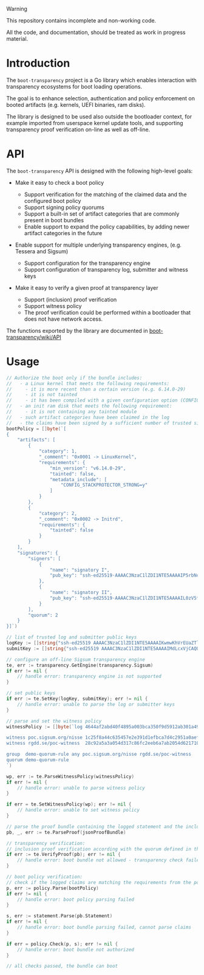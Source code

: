 > [!WARNING]
> This repository contains incomplete and non-working code.
>
> All the code, and documentation, should be treated as work in progress material.

Introduction
============

The `boot-transparency` project is a Go library which enables interaction with
transparency ecosystems for boot loading operations.

The goal is to enhance selection, authentication and policy enforcement on
booted artifacts (e.g. kernels, UEFI binaries, ram disks).

The library is designed to be used also outside the bootloader context, for
example imported from userspace kernel update tools, and supporting
transparency proof verification on-line as well as off-line.

API
===

The `boot-transparency` API is designed with the following high-level goals:

* Make it easy to check a boot policy
    * Support verification for the matching of the claimed data and
      the configured boot policy
    * Support signing policy quorums
    * Support a built-in set of artifact categories that are
      commonly present in boot bundles
    * Enable support to expand the policy capabilities, by adding
      newer artifact categories in the future
* Enable support for multiple underlying transparency engines,
  (e.g. Tessera and Sigsum)
    * Support configuration for the transparency engine
    * Support configuration of transparency log, submitter
      and witness keys

* Make it easy to verify a given proof at transparency layer
    * Support (inclusion) proof verification
    * Support witness policy
    * The proof verification could be performed within a bootloader
      that does not have network access.

The functions exported by the library are documented in
[boot-transparency/wiki/API](https://github.com/usbarmory/boot-transparency/wiki/API)

Usage
=====

```go
// Authorize the boot only if the bundle includes:
//   - a Linux kernel that meets the following requirements:
//     - it is more recent than a certain version (e.g. 6.14.0-29)
//     - it is not tainted
//     - it has been compiled with a given configuration option (CONFIG_STACKPROTECTOR_STRONG=y)
//   - an init ram disk that meets the following requirement:
//     - it is not containing any tainted module
//   - such artifact categories have been claimed in the log
//   - the claims have been signed by a sufficient number of trusted signers to satisfy the required quorum (e.g. 2)
bootPolicy = []byte(`[
{
    "artifacts": [
        {
            "category": 1,
            "_comment": "0x0001 -> LinuxKernel",
            "requirements": {
                "min_version": "v6.14.0-29",
                "tainted": false,
                "metadata_include": [
                    "CONFIG_STACKPROTECTOR_STRONG=y"
                ]
            }
        },
        {
            "category": 2,
            "_comment": "0x0002 -> Initrd",
            "requirements": {
                "tainted": false
            }
        }
    ],
    "signatures": {
        "signers": [
            {
                "name": "signatory I",
                "pub_key": "ssh-ed25519·AAAAC3NzaC1lZDI1NTE5AAAAIP5rbNcIOcwqBHzLOhJEfdKFHa+pIs10idfTm8c+HDnK"
            },
            {
                "name": "signatory II",
                "pub_key": "ssh-ed25519·AAAAC3NzaC1lZDI1NTE5AAAAIL0zV5fSWzzXa4R7Kpk6RAXkvWsJGpvkQ+9/xxpHC49J"
            }
        ],
        "quorum": 2
    }
}]`)

// list of trusted log and submitter public keys
logKey := []string{"ssh-ed25519 AAAAC3NzaC1lZDI1NTE5AAAAIKwmwKhVrEUaZTlHjhoWA4jwJLOF8TY+/NpHAXAHbAHl"}
submitKey := []string{"ssh-ed25519 AAAAC3NzaC1lZDI1NTE5AAAAIMdLcxVjCAQUHbD4jCfFP+f8v1nmyjWkq6rXiexrK8II"}

// configure an off-line Sigsum transparency engine
te, err := transparency.GetEngine(transparency.Sigsum)
if err != nil {
	// handle error: transparency engine is not supported
}

// set public keys
if err := te.SetKey(logKey, submitKey); err != nil {
    // handle error: unable to parse the log or submitter keys
}

// parse and set the witness policy
witnessPolicy := []byte(`log 4644af2abd40f4895a003bca350f9d5912ab301a49c77f13e5b6d905c20a5fe6 https://test.sigsum.org/barreleye

witness poc.sigsum.org/nisse 1c25f8a44c635457e2e391d1efbca7d4c2951a0aef06225a881e46b98962ac6c
witness rgdd.se/poc-witness  28c92a5a3a054d317c86fc2eeb6a7ab2054d6217100d0be67ded5b74323c5806

group  demo-quorum-rule any poc.sigsum.org/nisse rgdd.se/poc-witness
quorum demo-quorum-rule
`)

wp, err := te.ParseWitnessPolicy(witnessPolicy)
if err != nil {
    // handle error: unable to parse witness policy
}

if err = te.SetWitnessPolicy(wp); err != nil {
    // handle error: unable to set witness policy
}

// parse the proof bundle containing the logged statement and the inclusion proof
pb, _, err := te.ParseProof(jsonProofBundle)

// transparency verification:
// inclusion proof verification according with the quorum defined in the witness policy
if err := te.VerifyProof(pb); err != nil {
    // handle error: boot bundle not allowed - transparency check failed
}

// boot policy verification:
// check if the logged claims are matching the requirements from the policy
p, err := policy.Parse(bootPolicy)
if err != nil {
    // handle error: boot policy parsing failed
}

s, err := statement.Parse(pb.Statement)
if err != nil {
    // handle error: boot bundle parsing failed, cannot parse claims
}

if err = policy.Check(p, s); err != nil {
    // handle error: boot bundle not authorized
}

// all checks passed, the bundle can boot
```
